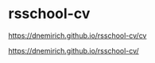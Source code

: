 # rsschool-cv

https://dnemirich.github.io/rsschool-cv/cv

https://dnemirich.github.io/rsschool-cv/
